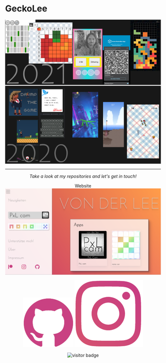 # GeckoLee

![](https://github.com/GeckoLee/GeckoLee/blob/main/2021.png)
![](https://github.com/GeckoLee/GeckoLee/blob/main/2020.png)

<hr>

<p align="center">
  <i>Take a look at my repositories and let's get in touch!</i>

<p align="center">
Website
<a href= "https://www.vonderlee.de/"><img src="https://github.com/GeckoLee/GeckoLee/blob/main/vonderlee.png"/></a>
</p>


<p align="center">
<a href= "https://github.com/GeckoLee/"><img src="https://github.com/GeckoLee/GeckoLee/blob/main/github_button.png"/></a>
<a href= "https://www.instagram.com/alexvonderlee/"><img src="https://github.com/GeckoLee/GeckoLee/blob/main/instagram_button.png"/></a>
</p>

<p  align="center">
<img src="https://visitor-badge.laobi.icu/badge?page_id=geckolee" alt="visitor badge"/>       
</p>

</p>
